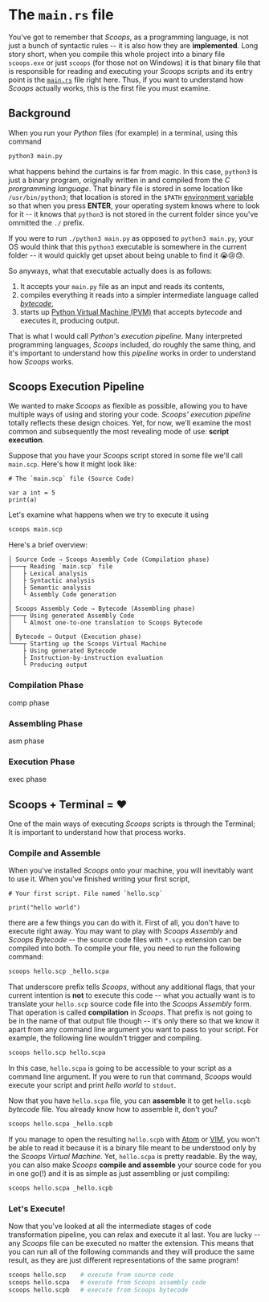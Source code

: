 # The `main.rs` file

You've got to remember that *Scoops*, as a programming language, is not just a
bunch of syntactic rules -- it is also how they are **implemented**. Long story
short, when you compile this whole project into a binary file `scoops.exe` or
just `scoops` (for those not on Windows) it is that binary file that is
responsible for reading and executing your *Scoops* scripts and its entry point
is the [`main.rs`](./main.rs) file right here. Thus, if you want to understand
how *Scoops* actually works, this is the first file you must examine.



## Background

When you run your *Python* files (for example) in a terminal, using this command

```bash
python3 main.py
```

what happens behind the curtains is far from magic. In this case, `python3` is
just a binary program, originally written in and compiled from the 
*C prorgramming language*. That binary file is stored in some location like 
`/usr/bin/python3`; that location is stored in the 
`$PATH` [environment variable][env-var] so that when you press **ENTER**, your
operating system knows where to look for it -- it knows that `python3` is not
stored in the current folder since you've ommitted the `./` prefix.

[env-var]: https://en.wikipedia.org/wiki/Environment_variable

If you were to run `./python3 main.py` as opposed to `python3 main.py`, your OS
would think that this `python3` executable is somewhere in the current 
folder -- it would quickly get upset about being unable to find it 😭😢😓.

So anyways, what that executable actually does is as follows:

1. It accepts your `main.py` file as an input and reads its contents,
2. compiles everything it reads into a simpler intermediate language called [*bytecode*][bytecode],
3. starts up [Python Virtual Machine (PVM)][VM] that accepts *bytecode* and executes it, producing output.

[bytecode]: https://www.synopsys.com/blogs/software-security/understanding-python-bytecode/
[VM]: https://www.ibm.com/cloud/learn/virtual-machines

That is what I would call *Python's execution pipeline*. Many interpreted
programming languages, *Scoops* included, do roughly the same thing, and it's
important to understand how this *pipeline* works in order to understand how
*Scoops* works.



## Scoops Execution Pipeline

We wanted to make *Scoops* as flexible as possible, allowing you to have
multiple ways of using and storing your code. *Scoops' execution pipeline*
totally reflects these design choices. Yet, for now, we'll examine the most
common and subsequently the most revealing mode of use: **script execution**.

Suppose that you have your *Scoops* script stored in some file we'll call
`main.scp`. Here's how it might look like:

```scoops
# The `main.scp` file (Source Code)

var a int = 5
print(a)
```

Let's examine what happens when we try to execute it using

```bash
scoops main.scp
```

Here's a brief overview:

```
│ Source Code ⇒ Scoops Assembly Code (Compilation phase)
├───┬ Reading `main.scp` file
│   ├ Lexical analysis
│   ├ Syntactic analysis
│   ├ Semantic analysis
│   └ Assembly Code generation
│
│ Scoops Assembly Code ⇒ Bytecode (Assembling phase)
├───┬ Using generated Assembly Code
│   └ Almost one-to-one translation to Scoops Bytecode
│
│ Bytecode ⇒ Output (Execution phase)
└───┬ Starting up the Scoops Virtual Machine
    ├ Using generated Bytecode
    ├ Instruction-by-instruction evaluation
    └ Producing output
```


### Compilation Phase

comp phase


### Assembling Phase

asm phase


### Execution Phase

exec phase



## Scoops + Terminal = ❤️

One of the main ways of executing *Scoops* scripts is through the Terminal;
It is important to understand how that process works.

### Compile and Assemble

When you've installed *Scoops* onto your machine, you will inevitably want to
use it. When you've finished writing your first script,

```scoops
# Your first script. File named `hello.scp`

print("hello world")
```

there are a few things you can do with it. First of all, you don't have to
execute right away. You may want to play with *Scoops Assembly* and
*Scoops Bytecode* -- the source code files with `*.scp` extension can be
compiled into both. To compile your file, you need to run the following command:

```bash
scoops hello.scp _hello.scpa
```

That underscore prefix tells *Scoops*, without any additional flags, that your
current intention is **not** to execute this code -- what you actually want is
to translate your `hello.scp` source code file into the *Scoops Assembly* form.
That operation is called **compilation** in *Scoops*. That prefix is not going
to be in the name of that output file though -- it's only there so that we know
it apart from any command line argument you want to pass to your script. For
example, the following line wouldn't trigger and compiling.

```bash
scoops hello.scp hello.scpa
```

In this case, `hello.scpa` is going to be accessible to your script as a
command line argument. If you were to run that command, *Scoops* would execute
your script and print *hello world* to `stdout`.

Now that you have `hello.scpa` file, you can **assemble** it to get `hello.scpb`
*bytecode* file. You already know how to assemble it, don't you?

```bash
scoops hello.scpa _hello.scpb
```

If you manage to open the resulting `hello.scpb` with [Atom][Atom] or 
[VIM][VIM], you won't be able to read it because it is a binary file meant to
be understood only by the *Scoops Virtual Machine*. Yet, `hello.scpa` is pretty
readable. By the way, you can also make *Scoops* **compile and assemble** your
source code for you in one go(!) and it is as simple as just assembling or just
compiling:

```bash
scoops hello.scpa _hello.scpb
```

[Atom]: https://atom.io
[VIM]: https://www.vim.org


### Let's Execute!

Now that you've looked at all the intermediate stages of code transformation
pipeline, you can relax and execute it al last. You are lucky -- any *Scoops*
file can be executed no matter the extension. This means that you can run all of
the following commands and they will produce the same result, as they are just
different representations of the same program!

```bash
scoops hello.scp    # execute from source code
scoops hello.scpa   # execute from Scoops assembly code
scoops hello.scpb   # execute from Scoops bytecode
```
